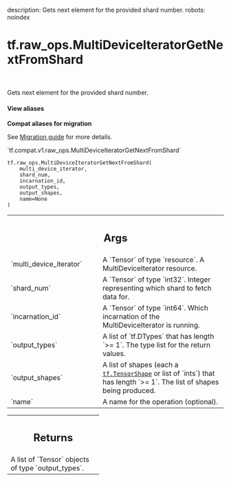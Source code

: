 description: Gets next element for the provided shard number.
robots: noindex

# tf.raw_ops.MultiDeviceIteratorGetNextFromShard

<!-- Insert buttons and diff -->

<table class="tfo-notebook-buttons tfo-api nocontent" align="left">

</table>



Gets next element for the provided shard number.


<section class="expandable">
  <h4 class="showalways">View aliases</h4>
  <p>
<b>Compat aliases for migration</b>
<p>See
<a href="https://www.tensorflow.org/guide/migrate">Migration guide</a> for
more details.</p>
<p>`tf.compat.v1.raw_ops.MultiDeviceIteratorGetNextFromShard`</p>
</p>
</section>

<pre class="devsite-click-to-copy prettyprint lang-py tfo-signature-link">
<code>tf.raw_ops.MultiDeviceIteratorGetNextFromShard(
    multi_device_iterator,
    shard_num,
    incarnation_id,
    output_types,
    output_shapes,
    name=None
)
</code></pre>



<!-- Placeholder for "Used in" -->


<!-- Tabular view -->
 <table class="responsive fixed orange">
<colgroup><col width="214px"><col></colgroup>
<tr><th colspan="2"><h2 class="add-link">Args</h2></th></tr>

<tr>
<td>
`multi_device_iterator`<a id="multi_device_iterator"></a>
</td>
<td>
A `Tensor` of type `resource`.
A MultiDeviceIterator resource.
</td>
</tr><tr>
<td>
`shard_num`<a id="shard_num"></a>
</td>
<td>
A `Tensor` of type `int32`.
Integer representing which shard to fetch data for.
</td>
</tr><tr>
<td>
`incarnation_id`<a id="incarnation_id"></a>
</td>
<td>
A `Tensor` of type `int64`.
Which incarnation of the MultiDeviceIterator is running.
</td>
</tr><tr>
<td>
`output_types`<a id="output_types"></a>
</td>
<td>
A list of `tf.DTypes` that has length `>= 1`.
The type list for the return values.
</td>
</tr><tr>
<td>
`output_shapes`<a id="output_shapes"></a>
</td>
<td>
A list of shapes (each a <a href="../../tf/TensorShape.md"><code>tf.TensorShape</code></a> or list of `ints`) that has length `>= 1`.
The list of shapes being produced.
</td>
</tr><tr>
<td>
`name`<a id="name"></a>
</td>
<td>
A name for the operation (optional).
</td>
</tr>
</table>



<!-- Tabular view -->
 <table class="responsive fixed orange">
<colgroup><col width="214px"><col></colgroup>
<tr><th colspan="2"><h2 class="add-link">Returns</h2></th></tr>
<tr class="alt">
<td colspan="2">
A list of `Tensor` objects of type `output_types`.
</td>
</tr>

</table>

